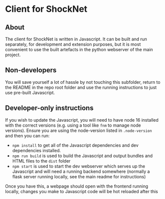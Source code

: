 # Client for ShockNet

## About
The client for ShockNet is written in Javascript. It can be built and run separately, for
development and extension purposes, but it is most convenient to use the built artefacts in
the python webserver of the main project.

## Non-developers
You will save yourself a lot of hassle by not touching this subfolder, return to the README in
the repo root folder and use the running instructions to just use pre-built Javascript.

## Developer-only instructions
If you wish to update the Javascript, you will need to have node 16 installed with
the correct versions (e.g. using a tool like `fnm` to manage node versions). Ensure you are
using the node-version listed in `.node-version` and then you can run:

* `npm install` to get all of the Javascript dependencies and dev dependencies installed.
* `npm run build` is used to build the Javascript and output bundles and HTML files to the `dist`
folder
* `npm start` is used to start the dev webserver which serves up the Javascript and will need
a running backend somewhere (normally a flask server running locally, see the main readme for
instructions)

Once you have this, a webpage should open with the frontend running locally, changes you make
to Javascript code will be hot reloaded after this